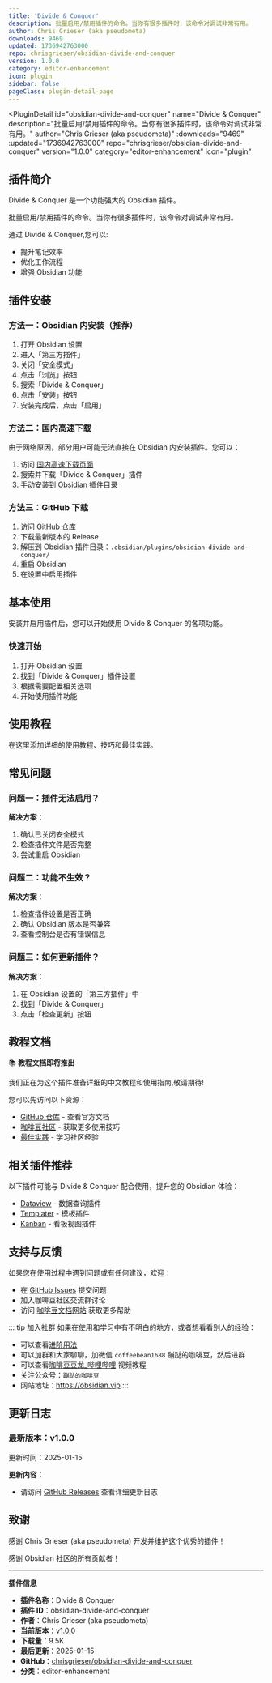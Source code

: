 ```yaml
---
title: 'Divide & Conquer'
description: 批量启用/禁用插件的命令。当你有很多插件时，该命令对调试非常有用。
author: Chris Grieser (aka pseudometa)
downloads: 9469
updated: 1736942763000
repo: chrisgrieser/obsidian-divide-and-conquer
version: 1.0.0
category: editor-enhancement
icon: plugin
sidebar: false
pageClass: plugin-detail-page
---
```


<PluginDetail
  id="obsidian-divide-and-conquer"
  name="Divide &amp; Conquer"
  description="批量启用/禁用插件的命令。当你有很多插件时，该命令对调试非常有用。"
  author="Chris Grieser (aka pseudometa)"
  :downloads="9469"
  :updated="1736942763000"
  repo="chrisgrieser/obsidian-divide-and-conquer"
  version="1.0.0"
  category="editor-enhancement"
  icon="plugin"
>

<!-- AUTO_GENERATED_START -->
## 插件简介

Divide &amp; Conquer 是一个功能强大的 Obsidian 插件。

批量启用/禁用插件的命令。当你有很多插件时，该命令对调试非常有用。

通过 Divide &amp; Conquer,您可以:

- 提升笔记效率
- 优化工作流程
- 增强 Obsidian 功能

<!-- AUTO_GENERATED_END -->

<!-- AUTO_GENERATED_START -->
## 插件安装

### 方法一：Obsidian 内安装（推荐）

1. 打开 Obsidian 设置
2. 进入「第三方插件」
3. 关闭「安全模式」
4. 点击「浏览」按钮
5. 搜索「Divide &amp; Conquer」
6. 点击「安装」按钮
7. 安装完成后，点击「启用」

### 方法二：国内高速下载

由于网络原因，部分用户可能无法直接在 Obsidian 内安装插件。您可以：

1. 访问 [国内高速下载页面](/zh/documentation/obsidian-plugins-download.html)
2. 搜索并下载「Divide &amp; Conquer」插件
3. 手动安装到 Obsidian 插件目录

### 方法三：GitHub 下载

1. 访问 [GitHub 仓库](https://github.com/chrisgrieser/obsidian-divide-and-conquer)
2. 下载最新版本的 Release
3. 解压到 Obsidian 插件目录：`.obsidian/plugins/obsidian-divide-and-conquer/`
4. 重启 Obsidian
5. 在设置中启用插件

## 基本使用

安装并启用插件后，您可以开始使用 Divide &amp; Conquer 的各项功能。

### 快速开始

1. 打开 Obsidian 设置
2. 找到「Divide &amp; Conquer」插件设置
3. 根据需要配置相关选项
4. 开始使用插件功能

<!-- AUTO_GENERATED_END -->

<!-- CUSTOM_CONTENT_START:tutorial -->
## 使用教程

在这里添加详细的使用教程、技巧和最佳实践。

<!-- CUSTOM_CONTENT_END:tutorial -->

<!-- SHARED_CONTENT_START -->
## 常见问题

### 问题一：插件无法启用？

**解决方案**：
1. 确认已关闭安全模式
2. 检查插件文件是否完整
3. 尝试重启 Obsidian

### 问题二：功能不生效？

**解决方案**：
1. 检查插件设置是否正确
2. 确认 Obsidian 版本是否兼容
3. 查看控制台是否有错误信息

### 问题三：如何更新插件？

**解决方案**：
1. 在 Obsidian 设置的「第三方插件」中
2. 找到「Divide &amp; Conquer」
3. 点击「检查更新」按钮

## 教程文档

📚 **教程文档即将推出**

我们正在为这个插件准备详细的中文教程和使用指南,敬请期待!

您可以先访问以下资源：
- [GitHub 仓库](https://github.com/chrisgrieser/obsidian-divide-and-conquer) - 查看官方文档
- [咖啡豆社区](/zh/bases/) - 获取更多使用技巧
- [最佳实践](/zh/best-practices/) - 学习社区经验

## 相关插件推荐

以下插件可能与 Divide &amp; Conquer 配合使用，提升您的 Obsidian 体验：

- [Dataview](/zh/plugins/dataview.html) - 数据查询插件
- [Templater](/zh/plugins/templater-obsidian.html) - 模板插件
- [Kanban](/zh/plugins/obsidian-kanban.html) - 看板视图插件

## 支持与反馈

如果您在使用过程中遇到问题或有任何建议，欢迎：

- 在 [GitHub Issues](https://github.com/chrisgrieser/obsidian-divide-and-conquer/issues) 提交问题
- 加入咖啡豆社区交流群讨论
- 访问 [咖啡豆文档网站](https://obsidian.vip) 获取更多帮助

::: tip 加入社群
如果在使用和学习中有不明白的地方，或者想看看别人的经验：
- 可以查看[进阶用法](/zh/advanced)
- 可以加群和大家聊聊，加微信 `coffeebean1688` 蹦跶的咖啡豆，然后进群
- 可以查看[咖啡豆豆龙_哔哩哔哩](https://space.bilibili.com/618777356) 视频教程
- 关注公众号：`蹦跶的咖啡豆`
- 网站地址：https://obsidian.vip
:::
<!-- SHARED_CONTENT_END -->

<!-- AUTO_GENERATED_START -->
## 更新日志

### 最新版本：v1.0.0

更新时间：2025-01-15

**更新内容**：
- 请访问 [GitHub Releases](https://github.com/chrisgrieser/obsidian-divide-and-conquer/releases) 查看详细更新日志

## 致谢

感谢 Chris Grieser (aka pseudometa) 开发并维护这个优秀的插件！

感谢 Obsidian 社区的所有贡献者！

---

**插件信息**
- **插件名称**：Divide &amp; Conquer
- **插件 ID**：obsidian-divide-and-conquer
- **作者**：Chris Grieser (aka pseudometa)
- **当前版本**：v1.0.0
- **下载量**：9.5K
- **最后更新**：2025-01-15
- **GitHub**：[chrisgrieser/obsidian-divide-and-conquer](https://github.com/chrisgrieser/obsidian-divide-and-conquer)
- **分类**：editor-enhancement
<!-- AUTO_GENERATED_END -->

</PluginDetail>

